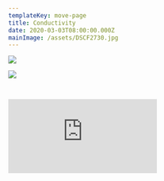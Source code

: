 ```yaml
---
templateKey: move-page
title: Conductivity
date: 2020-03-03T08:00:00.000Z
mainImage: /assets/DSCF2730.jpg
---
```

![](/assets/DSCF2730.jpg)

<div class="lines-2"></div>

![](/assets/DSCF6584.jpg)

<div class="lines-2"></div>

<img src="/assets/DSCF6559.jpg" alt="" title="" class=""></img>

<div class="lines-2"></div>

<img src="/assets/DSCF6555.jpg" alt="" title="" class=""></img>

<div class="lines-2"></div>

<div class="video-container"><iframe src="https://www.youtube.com/embed/intAWekLo7Y" class="video" frameborder="0" allow="accelerometer; autoplay; encrypted-media; gyroscope; picture-in-picture" allowfullscreen></iframe></div>

<div class="lines-3"></div>
